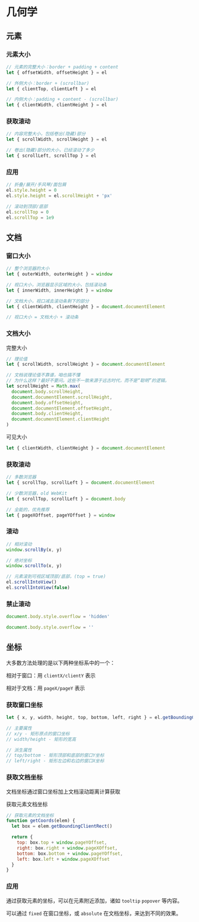 # 几何学

## 元素

### 元素大小

```js
// 元素的完整大小：border + padding + content
let { offsetWidth, offsetHeight } = el

// 外侧大小：border + (scrollbar)
let { clientTop, clientLeft } = el

// 内侧大小：padding + content - (scrollbar)
let { clientWidth, clientHeight } = el
```

### 获取滚动

```js
// 内容完整大小，包括卷出(隐藏)部分
let { scrollWidth, scrollHeight } = el

// 卷出(隐藏)部分的大小，已经滚动了多少
let { scrollLeft, scrollTop } = el
```

### 应用

```js
// 折叠/展开/手风琴/面包屑
el.style.height = 0
el.style.height = el.scrollHeight + 'px'

// 滚动到顶部/底部
el.scrollTop = 0
el.scrollTop = 1e9
```

## 文档

### 窗口大小

```js
// 整个浏览器的大小
let { outerWidth, outerHeight } = window

// 视口大小，浏览器显示区域的大小，包括滚动条
let { innerWidth, innerHeight } = window

// 文档大小，视口减去滚动条剩下的部分
let { clientWidth, clientHeight } = document.documentElement

// 视口大小 = 文档大小 + 滚动条
```

### 文档大小

完整大小

```js
// 理论值
let { scrollWidth, scrollHeight } = document.documentElement

// 文档说理论值不靠谱，咱也搞不懂
// 为什么这样？最好不要问。这些不一致来源于远古时代，而不是“聪明”的逻辑。
let scrollHeight = Math.max(
  document.body.scrollHeight,
  document.documentElement.scrollHeight,
  document.body.offsetHeight,
  document.documentElement.offsetHeight,
  document.body.clientHeight,
  document.documentElement.clientHeight
)
```

可见大小

```js
let { clientWidth, clientHeight } = document.documentElement
```

### 获取滚动

```js
// 多数浏览器
let { scrollTop, scrollLeft } = document.documentElement

// 少数浏览器，old WebKit
let { scrollTop, scrollLeft } = document.body

// 全能的，优先推荐
let { pageXOffset, pageYOffset } = window
```

### 滚动

```js
// 相对滚动
window.scrollBy(x, y)

// 绝对坐标
window.scrollTo(x, y)

// 元素滚到可视区域顶部/底部，(top = true)
el.scrollIntoView()
el.scrollIntoView(false)
```

### 禁止滚动

```js
document.body.style.overflow = 'hidden'

document.body.style.overflow = ''
```

## 坐标

大多数方法处理的是以下两种坐标系中的一个：

相对于窗口：用 `clientX/clientY` 表示

相对于文档：用 `pageX/pageY` 表示

### 获取窗口坐标

```js
let { x, y, width, height, top, bottom, left, right } = el.getBoundingClientRect()

// 主要属性
// x/y - 矩形原点的窗口坐标
// width/height - 矩形的宽高

// 派生属性
// top/bottom - 矩形顶部和底部的窗口Y坐标
// left/right - 矩形左边和右边的窗口X坐标
```

### 获取文档坐标

文档坐标通过窗口坐标加上文档滚动距离计算获取

获取元素文档坐标

```js
// 获取元素的文档坐标
function getCoords(elem) {
  let box = elem.getBoundingClientRect()

  return {
    top: box.top + window.pageYOffset,
    right: box.right + window.pageXOffset,
    bottom: box.bottom + window.pageYOffset,
    left: box.left + window.pageXOffset
  }
}
```

### 应用

通过获取元素的坐标，可以在元素附近添加，诸如 `tooltip` `popover` 等内容。

可以通过 `fixed` 在窗口坐标，或 `absolute` 在文档坐标，来达到不同的效果。

